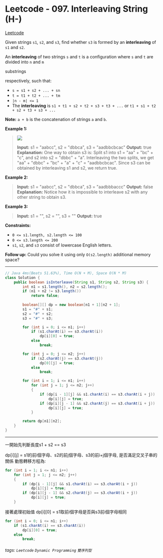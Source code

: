 # Leetcode - 097. Interleaving String (H-)

[Leetcode](https://leetcode.com/problems/interleaving-string/)

Given strings `s1`, `s2`, and `s3`, find whether `s3` is formed by an **interleaving** of `s1` and `s2`.

An **interleaving** of two strings `s` and `t` is a configuration where `s` and `t` are divided into `n` and `m`  

substrings

 respectively, such that:

-   `s = s1 + s2 + ... + sn`
-   `t = t1 + t2 + ... + tm`
-   `|n - m| <= 1`
-   The **interleaving** is `s1 + t1 + s2 + t2 + s3 + t3 + ...` or `t1 + s1 + t2 + s2 + t3 + s3 + ...`

**Note:** `a + b` is the concatenation of strings `a` and `b`.

**Example 1:**

> ![](https://assets.leetcode.com/uploads/2020/09/02/interleave.jpg)
> 
> **Input:** s1 = "aabcc", s2 = "dbbca", s3 = "aadbbcbcac"
> **Output:** true
> **Explanation:** One way to obtain s3 is:
> Split s1 into s1 = "aa" + "bc" + "c", and s2 into s2 = "dbbc" + "a".
> Interleaving the two splits, we get "aa" + "dbbc" + "bc" + "a" + "c" = "aadbbcbcac".
> Since s3 can be obtained by interleaving s1 and s2, we return true.

**Example 2:**

> **Input:** s1 = "aabcc", s2 = "dbbca", s3 = "aadbbbaccc"
> **Output:** false
> **Explanation:** Notice how it is impossible to interleave s2 with any other string to obtain s3.

**Example 3:**

> **Input:** s1 = "", s2 = "", s3 = ""
> **Output:** true

**Constraints:**

-   `0 <= s1.length, s2.length <= 100`
-   `0 <= s3.length <= 200`
-   `s1`, `s2`, and `s3` consist of lowercase English letters.

**Follow up:** Could you solve it using only `O(s2.length)` additional memory space?

---
```java
// Java 4ms(Beats 51.63%), Time O(N + M), Space O(N * M)
class Solution {
    public boolean isInterleave(String s1, String s2, String s3) {
        int n1 = s1.length(), n2 = s2.length();
        if (n1 + n2 != s3.length())
            return false;
        
        boolean[][] dp = new boolean[n1 + 1][n2 + 1];
        s1 = "#" + s1;
        s2 = "#" + s2;
        s3 = "#" + s3;

        for (int i = 0; i <= n1; i++)
            if (s1.charAt(i) == s3.charAt(i))
                dp[i][0] = true;
            else
                break;

        for (int j = 0; j <= n2; j++)
            if (s2.charAt(j) == s3.charAt(j))
                dp[0][j] = true;
            else
                break;

        for (int i = 1; i <= n1; i++)
            for (int j = 1; j <= n2; j++)
            {
                if (dp[i - 1][j] && s1.charAt(i) == s3.charAt(i + j))
                    dp[i][j] = true;
                if (dp[i][j - 1] && s2.charAt(j) == s3.charAt(i + j))
                    dp[i][j] = true;
            }

        return dp[n1][n2];
    }
}
```
---

一開始先判斷長度s1 + s2 == s3

dp[i][j] = s1的前i個字母、s2的前j個字母、s3的前i+j個字母, 是否滿足交叉子串的關係
動態轉移方程為:
```java
for (int i = 1; i <= n1; i++)
    for (int j = 1; j <= n2; j++)
    {
        if (dp[i - 1][j] && s1.charAt(i) == s3.charAt(i + j))
            dp[i][j] = true;
        if (dp[i][j - 1] && s2.charAt(j) == s3.charAt(i + j))
            dp[i][j] = true;
    }
```

接著處理初始值
dp[i][0] = s1取前i個字母是否與s3前i個字母相同
```java
for (int i = 0; i <= n1; i++)
    if (s1.charAt(i) == s3.charAt(i))
        dp[i][0] = true;
    else
        break;
```


###### tags: `Leetcode` `Dynamic Programming` `雙序列型`
